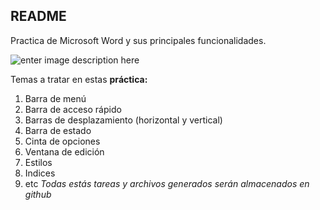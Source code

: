 ﻿## README

Practica de Microsoft Word y sus principales funcionalidades.

![enter image description here](https://mailmeteor.com/logos/assets/PNG/Microsoft_Office_Word_Logo_512px.png)

Temas a tratar en estas **práctica:**

 1. Barra de menú
 2. Barra de acceso rápido
 3. Barras de desplazamiento (horizontal y vertical)
 4. Barra de estado
 5. Cinta de opciones
 6. Ventana de edición
 7. Estilos
 8. Indices
 9. etc
*Todas estás tareas y archivos generados serán almacenados en github* 




